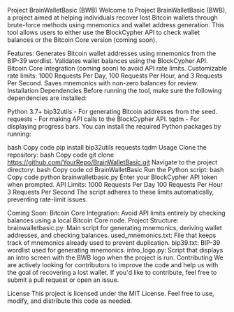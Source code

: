 Project BrainWalletBasic (BWB)
Welcome to Project BrainWalletBasic (BWB), a project aimed at helping individuals recover lost Bitcoin wallets through brute-force methods using mnemonics and wallet address generation. This tool allows users to either use the BlockCypher API to check wallet balances or the Bitcoin Core version (coming soon).

Features:
Generates Bitcoin wallet addresses using mnemonics from the BIP-39 wordlist.
Validates wallet balances using the BlockCypher API.
Bitcoin Core integration (coming soon) to avoid API rate limits.
Customizable rate limits: 1000 Requests Per Day, 100 Requests Per Hour, and 3 Requests Per Second.
Saves mnemonics with non-zero balances for review.
Installation
Dependencies
Before running the tool, make sure the following dependencies are installed:

Python 3.7+
bip32utils - For generating Bitcoin addresses from the seed.
requests - For making API calls to the BlockCypher API.
tqdm - For displaying progress bars.
You can install the required Python packages by running:

bash
Copy code
pip install bip32utils requests tqdm
Usage
Clone the repository:
bash
Copy code
git clone https://github.com/YourRepo/BrainWalletBasic.git
Navigate to the project directory:
bash
Copy code
cd BrainWalletBasic
Run the Python script:
bash
Copy code
python brainwalletbasic.py
Enter your BlockCypher API token when prompted.
API Limits:
1000 Requests Per Day
100 Requests Per Hour
3 Requests Per Second
The script adheres to these limits automatically, preventing rate-limit issues.

Coming Soon:
Bitcoin Core Integration: Avoid API limits entirely by checking balances using a local Bitcoin Core node.
Project Structure:
brainwalletbasic.py: Main script for generating mnemonics, deriving wallet addresses, and checking balances.
used_mnemonics.txt: File that keeps track of mnemonics already used to prevent duplication.
bip39.txt: BIP-39 wordlist used for generating mnemonics.
intro_logo.py: Script that displays an intro screen with the BWB logo when the project is run.
Contributing
We are actively looking for contributors to improve the code and help us with the goal of recovering a lost wallet. If you'd like to contribute, feel free to submit a pull request or open an issue.

License
This project is licensed under the MIT License. Feel free to use, modify, and distribute this code as needed.

